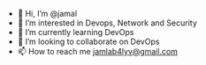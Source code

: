 - 👋 Hi, I’m @jamal
- 👀 I’m interested in Devops, Network and Security
- 🌱 I’m currently learning DevOps
- 💞️ I’m looking to collaborate on DevOps
- 📫 How to reach me jamlab4lyv@gmail.com

<!---
jamlab101/jamlab101 is a ✨ special ✨ repository because its `README.md` (this file) appears on your GitHub profile.
You can click the Preview link to take a look at your changes.
--->
